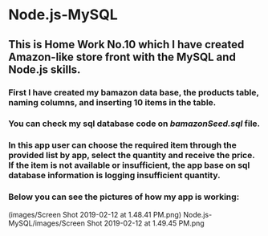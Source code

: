 # Node.js-MySQL

## This is Home Work No.10 which I have created Amazon-like store front with the MySQL and Node.js skills.

### First I have created my bamazon data base, the products table, naming columns, and inserting 10 items in the table.
### You can check my sql database code on *bamazonSeed.sql* file. 

### In this app user can choose the required item through the provided list by app, select the quantity and receive the price. If the item is not available or insufficient, the app base on sql database information is logging insufficient quantity.

### Below you can see the pictures of how my app is working:

 (images/Screen Shot 2019-02-12 at 1.48.41 PM.png)
  Node.js-MySQL/images/Screen Shot 2019-02-12 at 1.49.45 PM.png
      


